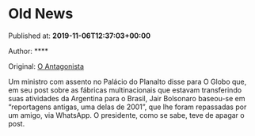 
# Old News

Published at: **2019-11-06T12:37:03+00:00**

Author: ****

Original: [O Antagonista](https://www.oantagonista.com/brasil/old-news/)

Um ministro com assento no Palácio do Planalto disse para O Globo que, em seu post sobre as fábricas multinacionais que estavam transferindo suas atividades da Argentina para o Brasil, Jair Bolsonaro baseou-se em “reportagens antigas, uma delas de 2001”, que lhe foram repassadas por um amigo, via WhatsApp.
O presidente, como se sabe, teve de apagar o post.
